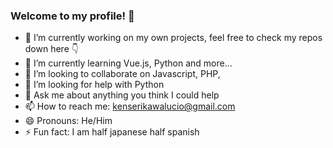 ### Welcome to my profile! 👋

- 🔭 I’m currently working on my own projects, feel free to check my repos down here 👇
- 🌱 I’m currently learning Vue.js, Python and more...
- 👯 I’m looking to collaborate on Javascript, PHP, 
- 🤔 I’m looking for help with Python
- 💬 Ask me about anything you think I could help
- 📫 How to reach me: kenserikawalucio@gmail.com
- 😄 Pronouns: He/Him
- ⚡ Fun fact: I am half japanese half spanish

